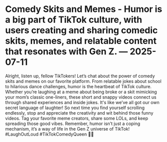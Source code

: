 # Comedy Skits and Memes - Humor is a big part of TikTok culture, with users creating and sharing comedic skits, memes, and relatable content that resonates with Gen Z. — 2025-07-11

Alright, listen up, fellow TikTokers! Let’s chat about the power of comedy skits and memes on our favorite platform. From relatable jokes about school to hilarious dance challenges, humor is the heartbeat of TikTok culture. Whether you’re laughing at a meme about being broke or a skit mimicking your mom’s classic one-liners, these short and snappy videos connect us through shared experiences and inside jokes. It's like we’ve all got our own secret language of laughter! So next time you find yourself scrolling endlessly, stop and appreciate the creativity and wit behind those funny videos. Tag your favorite meme creators, share some LOLs, and keep spreading those good vibes. Remember, humor isn’t just a coping mechanism, it’s a way of life in the Gen Z universe of TikTok! #LaughOutLoud #TikTokComedyQueen 🤣✨